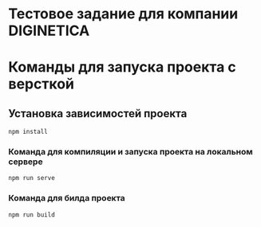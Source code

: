 # Тестовое задание для компании DIGINETICA

# Команды для запуска проекта с версткой
## Установка зависимостей проекта
```
npm install
```

### Команда для компиляции и запуска проекта на локальном сервере
```
npm run serve
```

### Команда для билда проекта
```
npm run build
```
